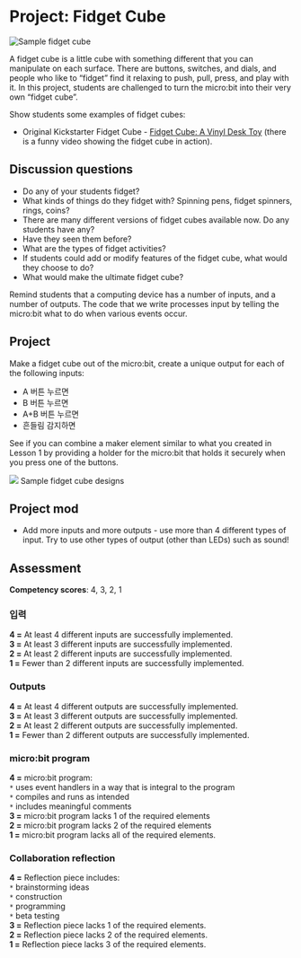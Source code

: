 # Project: Fidget Cube

![Sample fidget cube](/static/courses/csintro/algorithms/fidgetcube.jpg)

A fidget cube is a little cube with something different that you can manipulate on each surface. There are buttons, switches, and dials, and people who like to “fidget” find it relaxing to push, pull, press, and play with it. In this project, students are challenged to turn the micro:bit into their very own “fidget cube”.

Show students some examples of fidget cubes:

* Original Kickstarter Fidget Cube - [Fidget Cube: A Vinyl Desk Toy](https://www.kickstarter.com/projects/antsylabs/fidget-cube-a-vinyl-desk-toy) (there is a funny video showing the fidget cube in action).

## Discussion questions

* Do any of your students fidget? 
* What kinds of things do they fidget with? Spinning pens, fidget spinners, rings, coins? 
* There are many different versions of fidget cubes available now. Do any students have any? 
* Have they seen them before? 
* What are the types of fidget activities? 
* If students could add or modify features of the fidget cube, what would they choose to do? 
* What would make the ultimate fidget cube?

Remind students that a computing device has a number of inputs, and a number of outputs. The code that we write processes input by telling the micro:bit what to do when various events occur.

## Project

Make a fidget cube out of the micro:bit, create a unique output for each of the following inputs:

* A 버튼 누르면
* B 버튼 누르면
* A+B 버튼 누르면
* 흔들림 감지하면

See if you can combine a maker element similar to what you created in Lesson 1 by providing a holder for the micro:bit that holds it securely when you press one of the buttons.

![](/static/courses/csintro/algorithms/fidget-cube.jpg) Sample fidget cube designs

## Project mod

* Add more inputs and more outputs - use more than 4 different types of input. Try to use other types of output (other than LEDs) such as sound!

## Assessment

**Competency scores**: 4, 3, 2, 1

### 입력

**4 =** At least 4 different inputs are successfully implemented.  
**3 =** At least 3 different inputs are successfully implemented.  
**2 =** At least 2 different inputs are successfully implemented.  
**1 =** Fewer than 2 different inputs are successfully implemented.

### Outputs

**4 =** At least 4 different outputs are successfully implemented.  
**3 =** At least 3 different outputs are successfully implemented.  
**2 =** At least 2 different outputs are successfully implemented.  
**1 =** Fewer than 2 different outputs are successfully implemented.

### micro:bit program

**4 =** micro:bit program:  
`*` uses event handlers in a way that is integral to the program  
`*` compiles and runs as intended  
`*` includes meaningful comments  
**3 =** micro:bit program lacks 1 of the required elements  
**2 =** micro:bit program lacks 2 of the required elements  
**1 =** micro:bit program lacks all of the required elements.

### Collaboration reflection

**4 =** Reflection piece includes:  
`*` brainstorming ideas  
`*` construction  
`*` programming  
`*` beta testing  
**3 =** Reflection piece lacks 1 of the required elements.  
**2 =** Reflection piece lacks 2 of the required elements.  
**1 =** Reflection piece lacks 3 of the required elements.